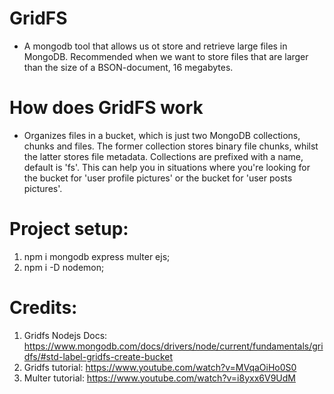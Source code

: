 # GridFS
- A mongodb tool that allows us ot store and retrieve large files in MongoDB. Recommended when we want to store files that are larger than the size of a BSON-document, 16 megabytes. 

# How does GridFS work
- Organizes files in a bucket, which is just two MongoDB collections, chunks and files. The former collection stores binary file chunks, whilst the latter stores file metadata. Collections are prefixed with a name, default is 'fs'. This can help you in situations where you're looking for the bucket for 'user profile pictures' or the bucket for 'user posts pictures'.


# Project setup:
1. npm i mongodb express multer ejs;
2. npm i -D nodemon;


# Credits: 
1. Gridfs Nodejs Docs: https://www.mongodb.com/docs/drivers/node/current/fundamentals/gridfs/#std-label-gridfs-create-bucket
2. Gridfs tutorial: https://www.youtube.com/watch?v=MVqaOiHo0S0
3. Multer tutorial: https://www.youtube.com/watch?v=i8yxx6V9UdM